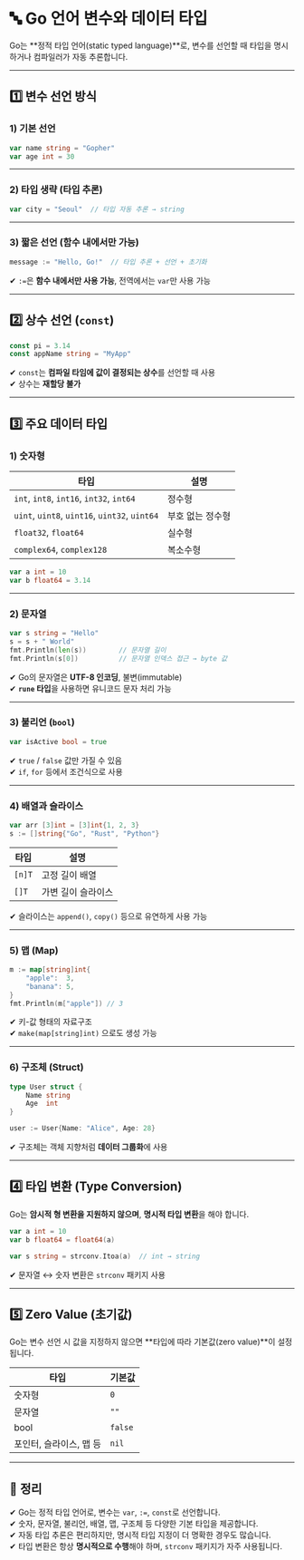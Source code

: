 # 🔤 Go 언어 변수와 데이터 타입

Go는 **정적 타입 언어(static typed language)**로, 변수를 선언할 때 타입을 명시하거나 컴파일러가 자동 추론합니다.

---

## 1️⃣ 변수 선언 방식

### 1) 기본 선언

```go
var name string = "Gopher"
var age int = 30
```

---

### 2) 타입 생략 (타입 추론)

```go
var city = "Seoul"  // 타입 자동 추론 → string
```

---

### 3) 짧은 선언 (함수 내에서만 가능)

```go
message := "Hello, Go!"  // 타입 추론 + 선언 + 초기화
```

✔ `:=`은 **함수 내에서만 사용 가능**, 전역에서는 `var`만 사용 가능

---

## 2️⃣ 상수 선언 (`const`)

```go
const pi = 3.14
const appName string = "MyApp"
```

✔ `const`는 **컴파일 타임에 값이 결정되는 상수**를 선언할 때 사용  
✔ 상수는 **재할당 불가**

---

## 3️⃣ 주요 데이터 타입

### 1) 숫자형

| 타입 | 설명 |
|------|------|
| `int`, `int8`, `int16`, `int32`, `int64` | 정수형 |
| `uint`, `uint8`, `uint16`, `uint32`, `uint64` | 부호 없는 정수형 |
| `float32`, `float64` | 실수형 |
| `complex64`, `complex128` | 복소수형 |

```go
var a int = 10
var b float64 = 3.14
```

---

### 2) 문자열

```go
var s string = "Hello"
s = s + " World"
fmt.Println(len(s))        // 문자열 길이
fmt.Println(s[0])          // 문자열 인덱스 접근 → byte 값
```

✔ Go의 문자열은 **UTF-8 인코딩**, 불변(immutable)  
✔ **`rune` 타입**을 사용하면 유니코드 문자 처리 가능

---

### 3) 불리언 (`bool`)

```go
var isActive bool = true
```

✔ `true` / `false` 값만 가질 수 있음  
✔ `if`, `for` 등에서 조건식으로 사용

---

### 4) 배열과 슬라이스

```go
var arr [3]int = [3]int{1, 2, 3}
s := []string{"Go", "Rust", "Python"}
```

| 타입 | 설명 |
|------|------|
| `[n]T` | 고정 길이 배열 |
| `[]T` | 가변 길이 슬라이스 |

✔ 슬라이스는 `append()`, `copy()` 등으로 유연하게 사용 가능

---

### 5) 맵 (Map)

```go
m := map[string]int{
    "apple":  3,
    "banana": 5,
}
fmt.Println(m["apple"]) // 3
```

✔ 키-값 형태의 자료구조  
✔ `make(map[string]int)` 으로도 생성 가능

---

### 6) 구조체 (Struct)

```go
type User struct {
    Name string
    Age  int
}

user := User{Name: "Alice", Age: 28}
```

✔ 구조체는 객체 지향처럼 **데이터 그룹화**에 사용

---

## 4️⃣ 타입 변환 (Type Conversion)

Go는 **암시적 형 변환을 지원하지 않으며**, **명시적 타입 변환**을 해야 합니다.

```go
var a int = 10
var b float64 = float64(a)

var s string = strconv.Itoa(a)  // int → string
```

✔ 문자열 ↔ 숫자 변환은 `strconv` 패키지 사용

---

## 5️⃣ Zero Value (초기값)

Go는 변수 선언 시 값을 지정하지 않으면 **타입에 따라 기본값(zero value)**이 설정됩니다.

| 타입 | 기본값 |
|------|--------|
| 숫자형 | `0` |
| 문자열 | `""` |
| bool | `false` |
| 포인터, 슬라이스, 맵 등 | `nil` |

---

## 🎯 정리

✔ Go는 정적 타입 언어로, 변수는 `var`, `:=`, `const`로 선언합니다.  
✔ 숫자, 문자열, 불리언, 배열, 맵, 구조체 등 다양한 기본 타입을 제공합니다.  
✔ 자동 타입 추론은 편리하지만, 명시적 타입 지정이 더 명확한 경우도 많습니다.  
✔ 타입 변환은 항상 **명시적으로 수행**해야 하며, `strconv` 패키지가 자주 사용됩니다.

